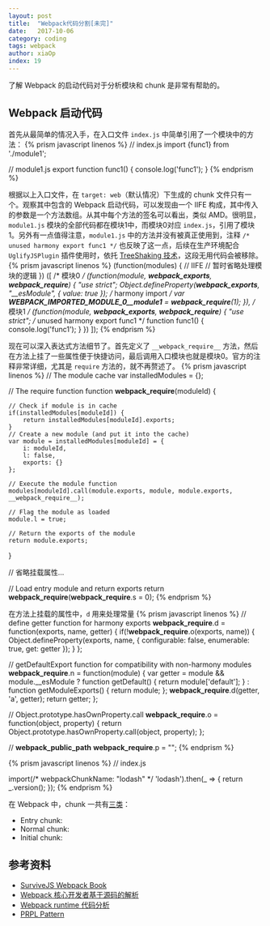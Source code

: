 ```yaml
---
layout: post
title:  "Webpack代码分割[未完]"
date:   2017-10-06
category: coding
tags: webpack
author: xiaOp
index: 19
---
```


了解 Webpack 的启动代码对于分析模块和 chunk 是非常有帮助的。

## Webpack 启动代码

首先从最简单的情况入手，在入口文件 `index.js` 中简单引用了一个模块中的方法：
{% prism javascript linenos %}
// index.js
import {func1} from './module1';

// module1.js
export function func1() {
    console.log('func1');
}
{% endprism %}

根据以上入口文件，在 `target: web`（默认情况）下生成的 chunk 文件只有一个。观察其中包含的 Webpack 启动代码，可以发现由一个 IIFE 构成，其中传入的参数是一个方法数组。从其中每个方法的签名可以看出，类似 AMD。很明显，`module1.js` 模块的全部代码都在模块1中，而模块0对应 `index.js`，引用了模块1。另外有一点值得注意，`module1.js` 中的方法并没有被真正使用到，注释 `/* unused harmony export func1 */` 也反映了这一点，后续在生产环境配合 `UglifyJSPlugin` 插件使用时，依托 [TreeShaking 技术](https://doc.webpack-china.org/guides/tree-shaking/)，这段无用代码会被移除。
{% prism javascript linenos %}
(function(modules) { // IIFE
 	// 暂时省略处理模块的逻辑
})
([
/* 模块0 */
(function(module, __webpack_exports__, __webpack_require__) {
    "use strict";
    Object.defineProperty(__webpack_exports__, "__esModule", { value: true });
    /* harmony import */
    var __WEBPACK_IMPORTED_MODULE_0__module1__ = __webpack_require__(1);
}),
/* 模块1 */
(function(module, __webpack_exports__, __webpack_require__) {
    "use strict";
    /* unused harmony export func1 */
    function func1() {
        console.log('func1');
    }
})
]);
{% endprism %}

现在可以深入表达式方法细节了。首先定义了 `__webpack_require__` 方法，然后在方法上挂了一些属性便于快捷访问，最后调用入口模块也就是模块0。官方的注释非常详细，尤其是 `require` 方法的，就不再赘述了。
{% prism javascript linenos %}
// The module cache
var installedModules = {};

// The require function
function __webpack_require__(moduleId) {

    // Check if module is in cache
    if(installedModules[moduleId]) {
        return installedModules[moduleId].exports;
    }
    // Create a new module (and put it into the cache)
    var module = installedModules[moduleId] = {
        i: moduleId,
        l: false,
        exports: {}
    };

    // Execute the module function
    modules[moduleId].call(module.exports, module, module.exports, __webpack_require__);

    // Flag the module as loaded
    module.l = true;

    // Return the exports of the module
    return module.exports;
}

// 省略挂载属性...

// Load entry module and return exports
return __webpack_require__(__webpack_require__.s = 0);
{% endprism %}

在方法上挂载的属性中，`d` 用来处理常量
{% prism javascript linenos %}
// define getter function for harmony exports
__webpack_require__.d = function(exports, name, getter) {
    if(!__webpack_require__.o(exports, name)) {
        Object.defineProperty(exports, name, {
            configurable: false,
            enumerable: true,
            get: getter
        });
    }
};

// getDefaultExport function for compatibility with non-harmony modules
__webpack_require__.n = function(module) {
    var getter = module && module.__esModule ?
        function getDefault() { return module['default']; } :
        function getModuleExports() { return module; };
    __webpack_require__.d(getter, 'a', getter);
    return getter;
};

// Object.prototype.hasOwnProperty.call
__webpack_require__.o = function(object, property) { return Object.prototype.hasOwnProperty.call(object, property); };

// __webpack_public_path__
__webpack_require__.p = "";
{% endprism %}

{% prism javascript linenos %}
// index.js

import(/* webpackChunkName: "lodash" */ 'lodash').then(_ => {
    return _.version();
});
{% endprism %}

在 Webpack 中，chunk 一共有[三类](https://survivejs.com/webpack/building/bundle-splitting/#chunk-types-in-webpack)：
* Entry chunk:
* Normal chunk:
* Initial chunk:

## 参考资料

* [SurviveJS Webpack Book](https://survivejs.com/webpack/building/bundle-splitting/)
* [Webpack 核心开发者基于源码的解析](https://github.com/TheLarkInn/artsy-webpack-tour)
* [Webpack runtime 代码分析](https://github.com/lcxfs1991/blog/issues/14)
* [PRPL Pattern](https://developers.google.com/web/fundamentals/performance/prpl-pattern/)
